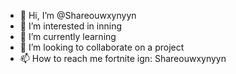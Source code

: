 - 👋 Hi, I’m @Shareouwxynyyn
- 👀 I’m interested in inning
- 🌱 I’m currently learning
- 💞️ I’m looking to collaborate on a project
- 📫 How to reach me fortnite ign: Shareouwxynyyn

<!---
Shareouwxynyyn/Shareouwxynyyn is a ✨ special ✨ repository because its `README.md` (this file) appears on your GitHub profile.
You can click the Preview link to take a look at your changes.
--->
